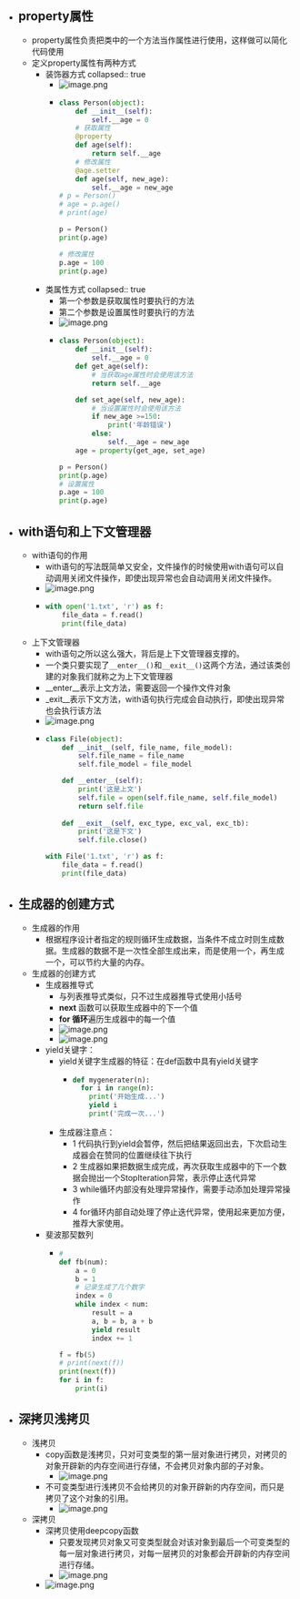 - ## property属性
	- property属性负责把类中的一个方法当作属性进行使用，这样做可以简化代码使用
	- 定义property属性有两种方式
		- 装饰器方式
		  collapsed:: true
			- ![image.png](../assets/image_1649244155777_0.png)
			- ```python
			  class Person(object):
			      def __init__(self):
			          self.__age = 0
			      # 获取属性
			      @property
			      def age(self):
			          return self.__age
			      # 修改属性
			      @age.setter
			      def age(self, new_age):
			          self.__age = new_age
			  # p = Person()
			  # age = p.age()
			  # print(age)
			  
			  p = Person()
			  print(p.age)
			  
			  # 修改属性
			  p.age = 100
			  print(p.age)
			  ```
		- 类属性方式
		  collapsed:: true
			- 第一个参数是获取属性时要执行的方法
			- 第二个参数是设置属性时要执行的方法
			- ![image.png](../assets/image_1649245224612_0.png)
			- ```python
			  class Person(object):
			      def __init__(self):
			          self.__age = 0
			      def get_age(self):
			          # 当获取age属性时会使用该方法
			          return self.__age
			  
			      def set_age(self, new_age):
			          # 当设置属性时会使用该方法
			          if new_age >=150:
			              print('年龄错误')
			          else:
			              self.__age = new_age
			      age = property(get_age, set_age)
			  
			  p = Person()
			  print(p.age)
			  # 设置属性
			  p.age = 100
			  print(p.age)
			  ```
- ## with语句和上下文管理器
	- with语句的作用
		- with语句的写法既简单又安全，文件操作的时候使用with语句可以自动调用关闭文件操作，即使出现异常也会自动调用关闭文件操作。
		- ![image.png](../assets/image_1649245446050_0.png)
		- ```python
		  with open('1.txt', 'r') as f:
		      file_data = f.read()
		      print(file_data)
		  ```
	- 上下文管理器
		- with语句之所以这么强大，背后是上下文管理器支撑的。
		- 一个类只要实现了`__enter__()`和`__exit__()`这两个方法，通过该类创建的对象我们就称之为上下文管理器
		- __enter__表示上文方法，需要返回一个操作文件对象
		- _exit__表示下文方法，with语句执行完成会自动执行，即使出现异常也会执行该方法
		- ![image.png](../assets/image_1649245787572_0.png)
		- ```python
		  class File(object):
		      def __init__(self, file_name, file_model):
		          self.file_name = file_name
		          self.file_model = file_model
		  
		      def __enter__(self):
		          print('这是上文')
		          self.file = open(self.file_name, self.file_model)
		          return self.file
		      
		      def __exit__(self, exc_type, exc_val, exc_tb):
		          print('这是下文')
		          self.file.close()
		  
		  with File('1.txt', 'r') as f:
		      file_data = f.read()
		      print(file_data)
		  ```
- ## 生成器的创建方式
	- 生成器的作用
		- 根据程序设计者指定的规则循环生成数据，当条件不成立时则生成数据。生成器的数据不是一次性全部生成出来，而是使用一个，再生成一个，可以节约大量的内存。
	- 生成器的创建方式
		- 生成器推导式
			- 与列表推导式类似，只不过生成器推导式使用小括号
			- **next** 函数可以获取生成器中的下一个值
			- **for 循环**遍历生成器中的每一个值
			- ![image.png](../assets/image_1649247090128_0.png)
			- ![image.png](../assets/image_1649248532758_0.png)
		- yield关键字：
			- yield关键字生成器的特征：在def函数中具有yield关键字
				- ```python
				  def mygenerater(n):
				    for i in range(n):
				      print('开始生成...')
				      yield i
				      print('完成一次...')
				  ```
			- 生成器注意点：
				- 1 代码执行到yield会暂停，然后把结果返回出去，下次启动生成器会在赞同的位置继续往下执行
				- 2 生成器如果把数据生成完成，再次获取生成器中的下一个数据会抛出一个StopIteration异常，表示停止迭代异常
				- 3 while循环内部没有处理异常操作，需要手动添加处理异常操作
				- 4 for循环内部自动处理了停止迭代异常，使用起来更加方便，推荐大家使用。
		- 斐波那契数列
			- ```python
			  # 
			  def fb(num):
			      a = 0
			      b = 1
			      # 记录生成了几个数字
			      index = 0
			      while index < num:
			          result = a
			          a, b = b, a + b
			          yield result
			          index += 1
			  
			  f = fb(5)
			  # print(next(f))
			  print(next(f))
			  for i in f:
			      print(i)
			  ```
- ## 深拷贝浅拷贝
	- 浅拷贝
		- copy函数是浅拷贝，只对可变类型的第一层对象进行拷贝，对拷贝的对象开辟新的内存空间进行存储，不会拷贝对象内部的子对象。
			- ![image.png](../assets/image_1649250910603_0.png)
		- 不可变类型进行浅拷贝不会给拷贝的对象开辟新的内存空间，而只是拷贝了这个对象的引用。
			- ![image.png](../assets/image_1649251177437_0.png)
	- 深拷贝
		- 深拷贝使用deepcopy函数
			- 只要发现拷贝对象又可变类型就会对该对象到最后一个可变类型的每一层对象进行拷贝，对每一层拷贝的对象都会开辟新的内存空间进行存储。
			- ![image.png](../assets/image_1649251423809_0.png)
		- ![image.png](../assets/image_1649251570273_0.png)
